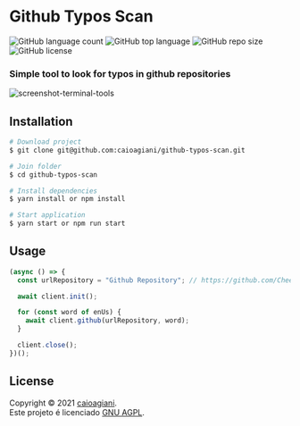 <!--
/*
 * Thanks for downloading this project, if you have any ideas, tweaks, etc...
 * fork the repository and create a Pull Request.
 */
-->

# Github Typos Scan

<div align="left">
  <img alt="GitHub language count" src="https://img.shields.io/github/languages/count/caioagiani/github-typos-scan">
  <img alt="GitHub top language" src="https://img.shields.io/github/languages/top/caioagiani/github-typos-scan">
  <img alt="GitHub repo size" src="https://img.shields.io/github/repo-size/caioagiani/github-typos-scan">
  <img alt="GitHub license" src="https://img.shields.io/badge/license-GNU%20AGPL-blue.svg">
</div>

<h3 align="left">Simple tool to look for typos in github repositories</h3>

![screenshot-terminal-tools](.github/assets/terminal.png)

## Installation

```bash
# Download project
$ git clone git@github.com:caioagiani/github-typos-scan.git

# Join folder
$ cd github-typos-scan

# Install dependencies
$ yarn install or npm install

# Start application
$ yarn start or npm run start
```

## Usage

```js
(async () => {
  const urlRepository = "Github Repository"; // https://github.com/CheetahTemplate3/cheetah3

  await client.init();

  for (const word of enUs) {
    await client.github(urlRepository, word);
  }

  client.close();
})();
```

## License

Copyright © 2021 [caioagiani](https://github.com/caioagiani).<br />
Este projeto é licenciado [GNU AGPL](https://github.com/caioagiani/github-typos-scan/blob/master/LICENSE).
